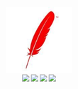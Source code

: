 <br>

<div align="center">
    <img src="https://github.com/GetMyOffers/Nebulas-Learn/blob/master/53F082D5DC4063B7FAAFAAFBB5CD7118.jpg" width="150px">
    <br>
    <a href=""> <img src="https://img.shields.io/badge/%3E-leetcode%20solution-red.svg"></a> <a href="https://legacy.gitbook.com/book/cyc2018/interview-notebook/details"> <img src="https://img.shields.io/badge/%3E-algorithm%20implementation-red.svg"></a> 
    <a href=""> <img src="https://img.shields.io/badge/%3E-leetcode%20solutions-green.svg"></a> <a href="https://legacy.gitbook.com/book/cyc2018/interview-notebook/details"> <img src="https://img.shields.io/badge/%3E-leetcode%20solutions-brightgreen.svg"></a> 
</div>


